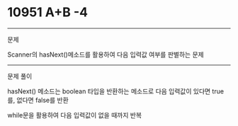# 10951 A+B -4
---
문제 

Scanner의 hasNext()메소드를 활용하여 다음 입력값 여부를 판별하는 문제

--- 
문제 풀이

hasNext() 메소드는 boolean 타입을 반환하는 메소드로
다음 입력값이 있다면 true를, 없다면 false를 반환

while문을 활용하여 다음 입력값이 없을 때까지 반복







